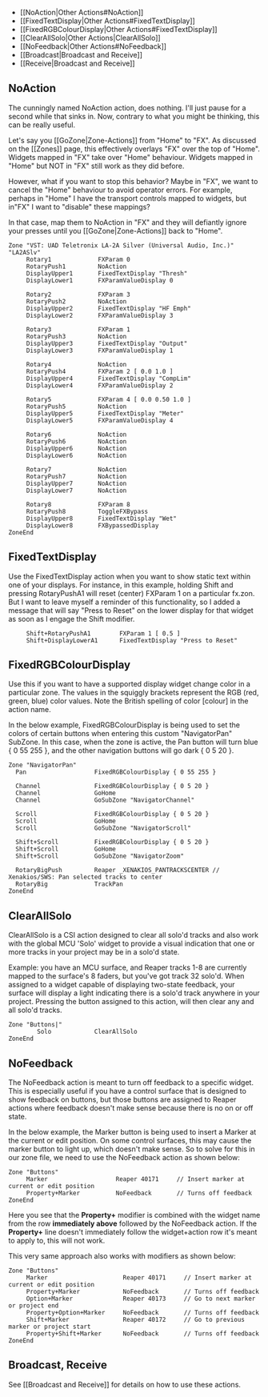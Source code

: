 * [[NoAction|Other Actions#NoAction]]
* [[FixedTextDisplay|Other Actions#FixedTextDisplay]]
* [[FixedRGBColourDisplay|Other Actions#FixedTextDisplay]]
* [[ClearAllSolo|Other Actions|ClearAllSolo]]
* [[NoFeedback|Other Actions#NoFeedback]]
* [[Broadcast|Broadcast and Receive]]
* [[Receive|Broadcast and Receive]]

## NoAction
The cunningly named NoAction action, does nothing. I'll just pause for a second while that sinks in. Now, contrary to what you might be thinking, this can be really useful. 

Let's say you [[GoZone|Zone-Actions]] from "Home" to "FX". As discussed on the [[Zones]] page, this effectively overlays "FX" over the top of "Home". Widgets mapped in "FX" take over "Home" behaviour. Widgets mapped in "Home" but NOT in "FX" still work as they did before.

However, what if you want to stop this behavior? Maybe in "FX", we want to cancel the "Home" behaviour to avoid operator errors. For example, perhaps in "Home" I have the transport controls mapped to widgets, but in"FX" I want to "disable" these mappings?

In that case, map them to NoAction in "FX" and they will defiantly ignore your presses until you [[GoZone|Zone-Actions]] back to "Home".
```
Zone "VST: UAD Teletronix LA-2A Silver (Universal Audio, Inc.)" "LA2ASlv"
     Rotary1             FXParam 0 
     RotaryPush1         NoAction
     DisplayUpper1       FixedTextDisplay "Thresh"
     DisplayLower1       FXParamValueDisplay 0

     Rotary2             FXParam 3
     RotaryPush2         NoAction  
     DisplayUpper2       FixedTextDisplay "HF Emph"
     DisplayLower2       FXParamValueDisplay 3

     Rotary3             FXParam 1
     RotaryPush3         NoAction 
     DisplayUpper3       FixedTextDisplay "Output" 
     DisplayLower3       FXParamValueDisplay 1 

     Rotary4             NoAction
     RotaryPush4         FXParam 2 [ 0.0 1.0 ]
     DisplayUpper4       FixedTextDisplay "CompLim" 
     DisplayLower4       FXParamValueDisplay 2

     Rotary5             FXParam 4 [ 0.0 0.50 1.0 ]
     RotaryPush5         NoAction     
     DisplayUpper5       FixedTextDisplay "Meter" 
     DisplayLower5       FXParamValueDisplay 4

     Rotary6             NoAction
     RotaryPush6         NoAction     
     DisplayUpper6       NoAction
     DisplayLower6       NoAction

     Rotary7             NoAction 
     RotaryPush7         NoAction
     DisplayUpper7       NoAction 
     DisplayLower7       NoAction 

     Rotary8             FXParam 8
     RotaryPush8         ToggleFXBypass
     DisplayUpper8       FixedTextDisplay "Wet"
     DisplayLower8       FXBypassedDisplay
ZoneEnd
```

## FixedTextDisplay
Use the FixedTextDisplay action when you want to show static text within one of your displays. For instance, in this example, holding Shift and pressing RotaryPushA1 will reset (center) FXParam 1 on a particular fx.zon. But I want to leave myself a reminder of this functionality, so I added a message that will say "Press to Reset" on the lower display for that widget as soon as I engage the Shift modifier.
```
     Shift+RotaryPushA1        FXParam 1 [ 0.5 ]
     Shift+DisplayLowerA1      FixedTextDisplay "Press to Reset"
```


## FixedRGBColourDisplay
Use this if you want to have a supported display widget change color in a particular zone. The values in the squiggly brackets represent the RGB (red, green, blue) color values. Note the British spelling of color [colour] in the action name. 

In the below example, FixedRGBColourDisplay is being used to set the colors of certain buttons when entering this custom "NavigatorPan" SubZone. In this case, when the zone is active, the Pan button will turn blue { 0 55 255 }, and the other navigation buttons will go dark { 0 5 20 }.
```
Zone "NavigatorPan"
  Pan                   FixedRGBColourDisplay { 0 55 255 }

  Channel               FixedRGBColourDisplay { 0 5 20 }
  Channel               GoHome
  Channel               GoSubZone "NavigatorChannel"

  Scroll                FixedRGBColourDisplay { 0 5 20 }
  Scroll                GoHome
  Scroll                GoSubZone "NavigatorScroll"

  Shift+Scroll          FixedRGBColourDisplay { 0 5 20 }
  Shift+Scroll          GoHome
  Shift+Scroll          GoSubZone "NavigatorZoom"

  RotaryBigPush         Reaper _XENAKIOS_PANTRACKSCENTER // Xenakios/SWS: Pan selected tracks to center
  RotaryBig             TrackPan
ZoneEnd
```

## ClearAllSolo
ClearAllSolo is a CSI action designed to clear all solo'd tracks and also work with the global MCU 'Solo' widget to provide a visual indication that one or more tracks in your project may be in a solo'd state. 

Example: you have an MCU surface, and Reaper tracks 1-8 are currently mapped to the surface's 8 faders, but you've got track 32 solo'd. When assigned to a widget capable of displaying two-state feedback, your surface will display a light indicating there is a solo'd track anywhere in your project. Pressing the button assigned to this action, will then clear any and all solo'd tracks.

````
Zone "Buttons|"
        Solo            ClearAllSolo
ZoneEnd
````

## NoFeedback
The NoFeedback action is meant to turn off feedback to a specific widget. This is especially useful if you have a control surface that is designed to show feedback on buttons, but those buttons are assigned to Reaper actions where feedback doesn't make sense because there is no on or off state. 

In the below example, the Marker button is being used to insert a Marker at the current or edit position. On some control surfaces, this may cause the marker button to light up, which doesn't make sense. So to solve for this in our zone file, we need to use the NoFeedback action as shown below:

```
Zone "Buttons"
     Marker                   Reaper 40171     // Insert marker at current or edit position
     Property+Marker          NoFeedback       // Turns off feedback
ZoneEnd    
```

Here you see that the **Property+** modifier is combined with the widget name from the row **immediately above** followed by the NoFeedback action. If the **Property+** line doesn't immediately follow the widget+action row it's meant to apply to, this will not work.

This very same approach also works with modifiers as shown below:

```
Zone "Buttons"
     Marker                     Reaper 40171     // Insert marker at current or edit position
     Property+Marker            NoFeedback       // Turns off feedback
     Option+Marker              Reaper 40173     // Go to next marker or project end
     Property+Option+Marker     NoFeedback       // Turns off feedback	
     Shift+Marker               Reaper 40172     // Go to previous marker or project start
     Property+Shift+Marker      NoFeedback       // Turns off feedback
ZoneEnd
```

## Broadcast, Receive
See [[Broadcast and Receive]] for details on how to use these actions.